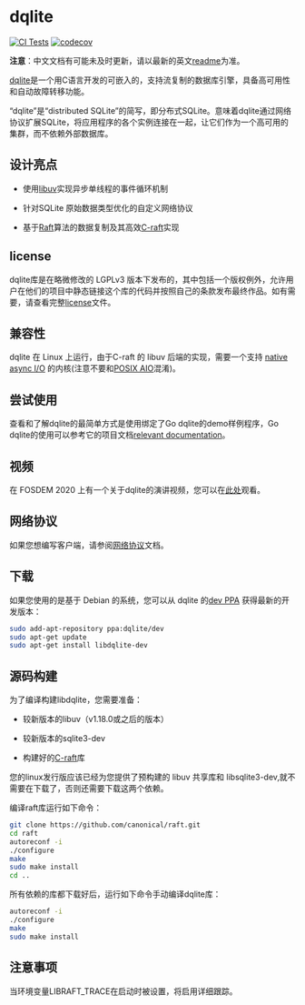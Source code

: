 
# dqlite 

[![CI Tests](https://github.com/canonical/dqlite/actions/workflows/build-and-test.yml/badge.svg)](https://github.com/canonical/dqlite/actions/workflows/build-and-test.yml) [![codecov](https://codecov.io/gh/canonical/dqlite/branch/master/graph/badge.svg)](https://codecov.io/gh/canonical/dqlite)

**注意**：中文文档有可能未及时更新，请以最新的英文[readme](./README.md)为准。

[dqlite](https://dqlite.io)是一个用C语言开发的可嵌入的，支持流复制的数据库引擎，具备高可用性和自动故障转移功能。

“dqlite”是“distributed SQLite”的简写，即分布式SQLite。意味着dqlite通过网络协议扩展SQLite，将应用程序的各个实例连接在一起，让它们作为一个高可用的集群，而不依赖外部数据库。

## 设计亮点

- 使用[libuv](https://libuv.org/)实现异步单线程的事件循环机制

- 针对SQLite 原始数据类型优化的自定义网络协议

- 基于[Raft](https://raft.github.io/)算法的数据复制及其高效[C-raft](https://github.com/canonical/raft)实现 

## license

dqlite库是在略微修改的 LGPLv3 版本下发布的，其中包括一个版权例外，允许用户在他们的项目中静态链接这个库的代码并按照自己的条款发布最终作品。如有需要，请查看完整[license](https://github.com/canonical/dqlite/blob/master/LICENSE)文件。

## 兼容性

dqlite 在 Linux 上运行，由于C-raft 的 libuv 后端的实现，需要一个支持 [native async
I/O](https://man7.org/linux/man-pages/man2/io_setup.2.html) 的内核(注意不要和[POSIX AIO](https://man7.org/linux/man-pages/man7/aio.7.html)混淆)。

## 尝试使用

查看和了解dqlite的最简单方式是使用绑定了Go dqlite的demo样例程序，Go dqlite的使用可以参考它的项目文档[relevant
documentation](https://github.com/canonical/go-dqlite#demo)。

## 视频

在 FOSDEM 2020 上有一个关于dqlite的演讲视频，您可以在[此处](https://fosdem.org/2020/schedule/event/dqlite/)观看。

## 网络协议

如果您想编写客户端，请参阅[网络协议](https://dqlite.io/docs/protocol)文档。

## 下载

如果您使用的是基于 Debian 的系统，您可以从 dqlite 的[dev PPA](https://launchpad.net/~dqlite/+archive/ubuntu/dev) 获得最新的开发版本：

```bash
sudo add-apt-repository ppa:dqlite/dev
sudo apt-get update
sudo apt-get install libdqlite-dev
```

## 源码构建

为了编译构建libdqlite，您需要准备：

- 较新版本的libuv（v1.18.0或之后的版本）

- 较新版本的sqlite3-dev

- 构建好的[C-raft](https://github.com/canonical/raft)库

您的linux发行版应该已经为您提供了预构建的 libuv 共享库和 libsqlite3-dev,就不需要在下载了，否则还需要下载这两个依赖。

编译raft库运行如下命令：

```bash
git clone https://github.com/canonical/raft.git
cd raft
autoreconf -i
./configure
make
sudo make install
cd ..
```

所有依赖的库都下载好后，运行如下命令手动编译dqlite库：

```bash
autoreconf -i
./configure
make
sudo make install
```

## 注意事项

当环境变量LIBRAFT_TRACE在启动时被设置，将启用详细跟踪。